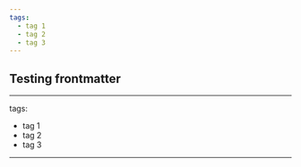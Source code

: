 ```yaml
---
tags:
  - tag 1
  - tag 2
  - tag 3
---
```


## Testing frontmatter


---
tags:
- tag 1
- tag 2
- tag 3
---
